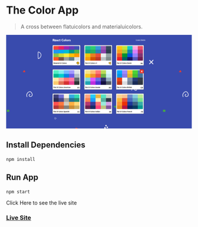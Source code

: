 # The Color App

>A cross between flatuicolors and materialuicolors.

![COLOR](colorapp.png)

## Install Dependencies
```
npm install
```

## Run App
```
npm start
```

Click Here to see the live site
### [Live Site](http://colorapp.surge.sh/)


